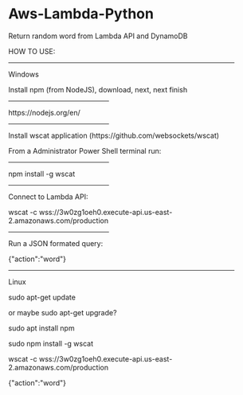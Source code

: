 # Aws-Lambda-Python
Return random word from Lambda API and DynamoDB

HOW TO USE:
<hr size="8" width="90%" color="red">  
Windows

Install npm (from NodeJS), download, next, next finish
<hr size="8" width="40%" color="red">  
https://nodejs.org/en/
<hr size="8" width="40%" color="red">  
Install wscat application (https://github.com/websockets/wscat)

From a Administrator Power Shell terminal run:
<hr size="8" width="40%" color="red">  
npm install -g wscat
<hr size="8" width="40%" color="red">  
Connect to Lambda API:

wscat -c wss://3w0zg1oeh0.execute-api.us-east-2.amazonaws.com/production

<hr size="8" width="40%" color="red">  
Run a JSON formated query:

{"action":"word"}

<hr size="8" width="90%" color="red">  

Linux

sudo apt-get update

or maybe sudo apt-get upgrade?

sudo apt install npm

sudo npm install -g wscat

wscat -c wss://3w0zg1oeh0.execute-api.us-east-2.amazonaws.com/production

{"action":"word"}
